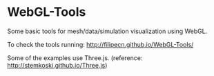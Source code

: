 WebGL-Tools
===========

Some basic tools for mesh/data/simulation visualization using WebGL.

To check the tools running: http://filipecn.github.io/WebGL-Tools/

Some of the examples use Three.js. (reference: http://stemkoski.github.io/Three.js)